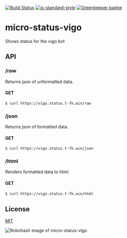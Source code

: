 [![Build Status](https://travis-ci.org/telemark/micro-status-vigo.svg?branch=master)](https://travis-ci.org/telemark/micro-status-vigo)
[![js-standard-style](https://img.shields.io/badge/code%20style-standard-brightgreen.svg?style=flat)](https://github.com/feross/standard)
[![Greenkeeper badge](https://badges.greenkeeper.io/telemark/micro-status-vigo.svg)](https://greenkeeper.io/)

# micro-status-vigo


Shows status for the vigo bot

## API

### **/raw**

Returns json of unformatted data.

#### GET

```bash
$ curl https://vigo.status.t-fk.win/raw
```

### **/json**

Returns json of formatted data.

#### GET

```bash
$ curl https://vigo.status.t-fk.win/json
```

### **/html**

Renders formatted data to html. 

#### GET

```bash
$ curl https://vigo.status.t-fk.win/html
```

## License

[MIT](LICENSE)

![Robohash image of micro-status-vigo](https://robots.kebabstudios.party/micro-status-vigo.png "Robohash image of micro-status-vigo")

